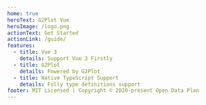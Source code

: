 ```yaml
---
home: true
heroText: G2Plot Vue
heroImage: /logo.png
actionText: Get Started
actionLink: /guide/
features:
  - title: Vue 3
    details: Support Vue 3 Firstly
  - title: G2Plot
    details: Powered by G2Plot
  - title: Native TypeScript Support
    details: Fully type definitions support
footer: MIT Licensed | Copyright © 2020-present Open Data Plan
---
```

